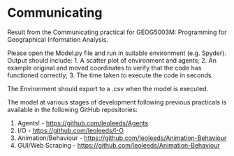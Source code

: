 # Communicating

Result from the Communicating practical for GEOG5003M: Programming for Geographical Information Analysis.

Please open the Model.py file and run in suitable environment (e.g. Spyder). Output should include: 1. A scatter plot of environment and agents; 2. An example original and moved coordinates to verify that the code has functioned correctly; 3. The time taken to execute the code in seconds.

The Environment should export to a .csv when the model is executed.

The model at various stages of development following previous practicals is available in the following GitHub repositories:
1. Agents! - https://github.com/leoleeds/Agents
2. I/O - https://github.com/leoleeds/I-O
4. Animation/Behaviour - https://github.com/leoleeds/Animation-Behaviour
5. GUI/Web Scraping - https://github.com/leoleeds/Animation-Behaviour
